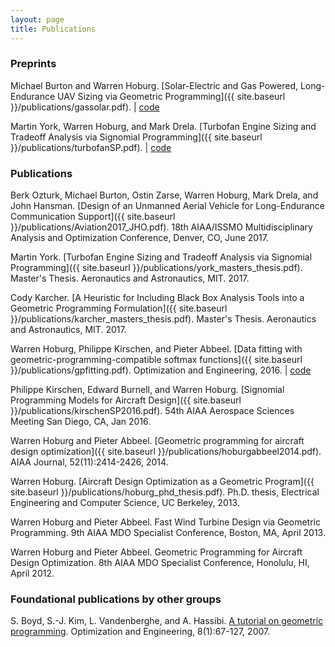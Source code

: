 ```yaml
---
layout: page
title: Publications
---
```


### Preprints

Michael Burton and Warren Hoburg. [Solar-Electric and Gas Powered, Long-Endurance UAV Sizing via Geometric Programming]({{ site.baseurl }}/publications/gassolar.pdf). | [code](http://github.com/hoburg/gas_solar_trade)

Martin York, Warren Hoburg, and Mark Drela. [Turbofan Engine Sizing and Tradeoff Analysis via Signomial Programming]({{ site.baseurl }}/publications/turbofanSP.pdf). | [code](http://github.com/hoburg/turbofan)

### Publications

Berk Ozturk, Michael Burton, Ostin Zarse, Warren Hoburg, Mark Drela, and John Hansman. [Design of an Unmanned Aerial Vehicle for
Long-Endurance Communication Support]({{ site.baseurl }}/publications/Aviation2017_JHO.pdf). 18th AIAA/ISSMO Multidisciplinary Analysis and Optimization Conference, Denver, CO, June 2017.

Martin York. [Turbofan Engine Sizing and Tradeoff Analysis via Signomial Programming]({{ site.baseurl }}/publications/york_masters_thesis.pdf). Master's Thesis. Aeronautics and Astronautics, MIT. 2017.

Cody Karcher. [A Heuristic for Including Black Box Analysis Tools into a Geometric Programming Formulation]({{ site.baseurl }}/publications/karcher_masters_thesis.pdf). Master's Thesis. Aeronautics and Astronautics, MIT. 2017.

Warren Hoburg, Philippe Kirschen, and Pieter Abbeel. [Data fitting with geometric-programming-compatible softmax functions]({{ site.baseurl }}/publications/gpfitting.pdf). Optimization and Engineering, 2016. | [code](http://github.com/hoburg/gpfit)

Philippe Kirschen, Edward Burnell, and Warren Hoburg. [Signomial Programming Models for Aircraft Design]({{ site.baseurl }}/publications/kirschenSP2016.pdf). 54th AIAA Aerospace Sciences Meeting San Diego, CA, Jan 2016.

Warren Hoburg and Pieter Abbeel. [Geometric programming for aircraft design optimization]({{ site.baseurl }}/publications/hoburgabbeel2014.pdf). AIAA Journal, 52(11):2414-2426, 2014.

Warren Hoburg. [Aircraft Design Optimization as a Geometric Program]({{ site.baseurl }}/publications/hoburg_phd_thesis.pdf). Ph.D. thesis, Electrical Engineering and Computer Science, UC Berkeley, 2013.

Warren Hoburg and Pieter Abbeel. Fast Wind Turbine Design via Geometric Programming. 9th AIAA MDO Specialist Conference, Boston, MA, April 2013.

Warren Hoburg and Pieter Abbeel. Geometric Programming for Aircraft Design Optimization. 8th AIAA MDO Specialist Conference, Honolulu, HI, April 2012.

### Foundational publications by other groups

S. Boyd, S.-J. Kim, L. Vandenberghe, and A. Hassibi. [A tutorial on geometric programming](http://stanford.edu/~boyd/papers/gp_tutorial.html). Optimization and Engineering, 8(1):67-127, 2007.
